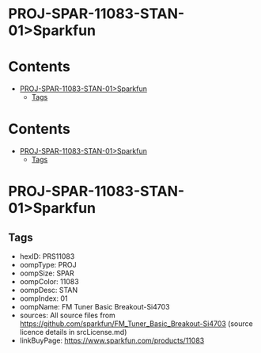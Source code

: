
PROJ-SPAR-11083-STAN-01>Sparkfun
================================

Contents
========

* [PROJ-SPAR-11083-STAN-01>Sparkfun](#proj-spar-11083-stan-01sparkfun)
	* [Tags](#tags)

Contents
========

* [PROJ-SPAR-11083-STAN-01>Sparkfun](#proj-spar-11083-stan-01sparkfun)
	* [Tags](#tags)

# PROJ-SPAR-11083-STAN-01>Sparkfun

## Tags

- hexID: PRS11083
- oompType: PROJ
- oompSize: SPAR
- oompColor: 11083
- oompDesc: STAN
- oompIndex: 01
- oompName: FM Tuner Basic Breakout-Si4703
- sources: All source files from https://github.com/sparkfun/FM_Tuner_Basic_Breakout-Si4703 (source licence details in srcLicense.md)
- linkBuyPage: https://www.sparkfun.com/products/11083
